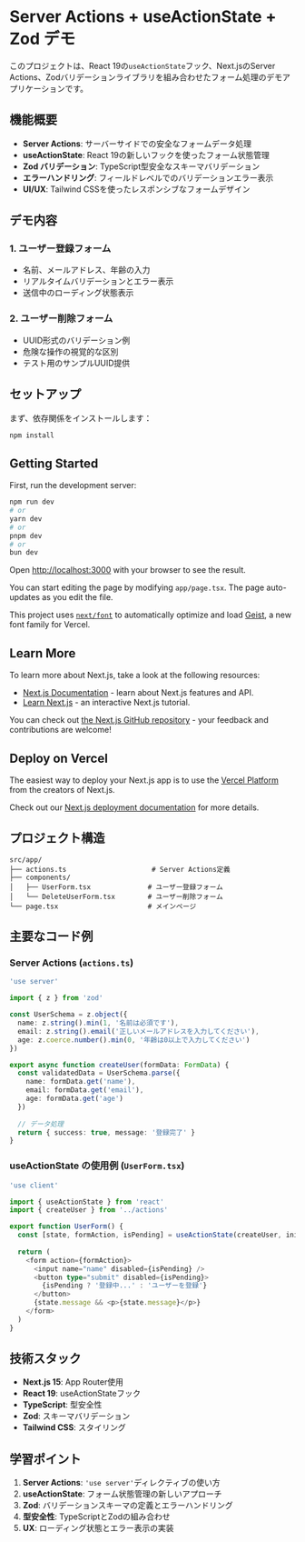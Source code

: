 # Server Actions + useActionState + Zod デモ

このプロジェクトは、React 19の`useActionState`フック、Next.jsのServer Actions、Zodバリデーションライブラリを組み合わせたフォーム処理のデモアプリケーションです。

## 機能概要

- **Server Actions**: サーバーサイドでの安全なフォームデータ処理
- **useActionState**: React 19の新しいフックを使ったフォーム状態管理
- **Zod バリデーション**: TypeScript型安全なスキーマバリデーション
- **エラーハンドリング**: フィールドレベルでのバリデーションエラー表示
- **UI/UX**: Tailwind CSSを使ったレスポンシブなフォームデザイン

## デモ内容

### 1. ユーザー登録フォーム
- 名前、メールアドレス、年齢の入力
- リアルタイムバリデーションとエラー表示
- 送信中のローディング状態表示

### 2. ユーザー削除フォーム
- UUID形式のバリデーション例
- 危険な操作の視覚的な区別
- テスト用のサンプルUUID提供

## セットアップ

まず、依存関係をインストールします：

```bash
npm install
```

## Getting Started

First, run the development server:

```bash
npm run dev
# or
yarn dev
# or
pnpm dev
# or
bun dev
```

Open [http://localhost:3000](http://localhost:3000) with your browser to see the result.

You can start editing the page by modifying `app/page.tsx`. The page auto-updates as you edit the file.

This project uses [`next/font`](https://nextjs.org/docs/app/building-your-application/optimizing/fonts) to automatically optimize and load [Geist](https://vercel.com/font), a new font family for Vercel.

## Learn More

To learn more about Next.js, take a look at the following resources:

- [Next.js Documentation](https://nextjs.org/docs) - learn about Next.js features and API.
- [Learn Next.js](https://nextjs.org/learn) - an interactive Next.js tutorial.

You can check out [the Next.js GitHub repository](https://github.com/vercel/next.js) - your feedback and contributions are welcome!

## Deploy on Vercel

The easiest way to deploy your Next.js app is to use the [Vercel Platform](https://vercel.com/new?utm_medium=default-template&filter=next.js&utm_source=create-next-app&utm_campaign=create-next-app-readme) from the creators of Next.js.

Check out our [Next.js deployment documentation](https://nextjs.org/docs/app/building-your-application/deploying) for more details.

## プロジェクト構造

```
src/app/
├── actions.ts                     # Server Actions定義
├── components/
│   ├── UserForm.tsx              # ユーザー登録フォーム
│   └── DeleteUserForm.tsx        # ユーザー削除フォーム
└── page.tsx                      # メインページ
```

## 主要なコード例

### Server Actions (`actions.ts`)

```typescript
'use server'

import { z } from 'zod'

const UserSchema = z.object({
  name: z.string().min(1, '名前は必須です'),
  email: z.string().email('正しいメールアドレスを入力してください'),
  age: z.coerce.number().min(0, '年齢は0以上で入力してください')
})

export async function createUser(formData: FormData) {
  const validatedData = UserSchema.parse({
    name: formData.get('name'),
    email: formData.get('email'),
    age: formData.get('age')
  })
  
  // データ処理
  return { success: true, message: '登録完了' }
}
```

### useActionState の使用例 (`UserForm.tsx`)

```typescript
'use client'

import { useActionState } from 'react'
import { createUser } from '../actions'

export function UserForm() {
  const [state, formAction, isPending] = useActionState(createUser, initialState)
  
  return (
    <form action={formAction}>
      <input name="name" disabled={isPending} />
      <button type="submit" disabled={isPending}>
        {isPending ? '登録中...' : 'ユーザーを登録'}
      </button>
      {state.message && <p>{state.message}</p>}
    </form>
  )
}
```

## 技術スタック

- **Next.js 15**: App Router使用
- **React 19**: useActionStateフック
- **TypeScript**: 型安全性
- **Zod**: スキーマバリデーション
- **Tailwind CSS**: スタイリング

## 学習ポイント

1. **Server Actions**: `'use server'`ディレクティブの使い方
2. **useActionState**: フォーム状態管理の新しいアプローチ
3. **Zod**: バリデーションスキーマの定義とエラーハンドリング
4. **型安全性**: TypeScriptとZodの組み合わせ
5. **UX**: ローディング状態とエラー表示の実装
